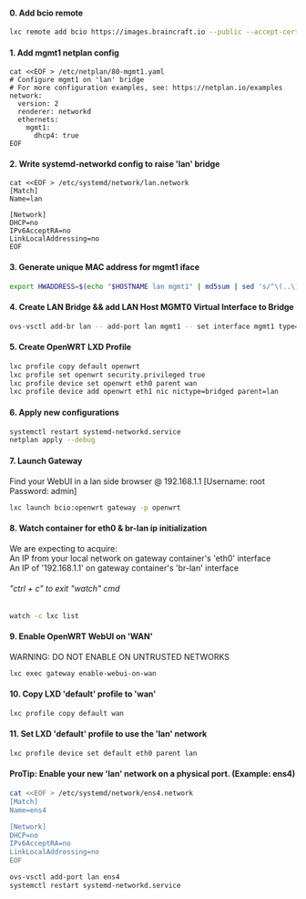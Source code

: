 #### 0. Add bcio remote
````sh
lxc remote add bcio https://images.braincraft.io --public --accept-certificate
````

#### 1. Add mgmt1 netplan config
````
cat <<EOF > /etc/netplan/80-mgmt1.yaml
# Configure mgmt1 on 'lan' bridge
# For more configuration examples, see: https://netplan.io/examples
network:
  version: 2
  renderer: networkd
  ethernets:
    mgmt1:
      dhcp4: true
EOF
````

#### 2. Write systemd-networkd config to raise 'lan' bridge

````
cat <<EOF > /etc/systemd/network/lan.network                                                    
[Match]
Name=lan

[Network]
DHCP=no
IPv6AcceptRA=no
LinkLocalAddressing=no
EOF
````

#### 3. Generate unique MAC address for mgmt1 iface
````sh
export HWADDRESS=$(echo "$HOSTNAME lan mgmt1" | md5sum | sed 's/^\(..\)\(..\)\(..\)\(..\)\(..\).*$/02\\:\1\\:\2\\:\3\\:\4\\:\5/')
````

#### 4. Create LAN Bridge && add LAN Host MGMT0 Virtual Interface to Bridge
````sh
ovs-vsctl add-br lan -- add-port lan mgmt1 -- set interface mgmt1 type=internal -- set interface mgmt0 mac="$HWADDRESS"
````

#### 5. Create OpenWRT LXD Profile
````sh
lxc profile copy default openwrt
lxc profile set openwrt security.privileged true
lxc profile device set openwrt eth0 parent wan
lxc profile device add openwrt eth1 nic nictype=bridged parent=lan
````

#### 6. Apply new configurations
````sh
systemctl restart systemd-networkd.service
netplan apply --debug
````
#### 7. Launch Gateway
Find your WebUI in a lan side browser @ 192.168.1.1  [Username: root Password: admin]
````sh
lxc launch bcio:openwrt gateway -p openwrt
````

#### 8. Watch container for eth0 & br-lan ip initialization    
We are expecting to acquire:    
An IP from your local network on gateway container's 'eth0' interface    
An IP of '192.168.1.1' on gateway container's 'br-lan' interface    
###### "ctrl + c" to exit "watch" cmd    
````sh
watch -c lxc list
````

#### 9. Enable OpenWRT WebUI on 'WAN'    
WARNING: DO NOT ENABLE ON UNTRUSTED NETWORKS
````sh
lxc exec gateway enable-webui-on-wan
````

#### 10. Copy LXD 'default' profile to 'wan'
````sh
lxc profile copy default wan
````

#### 11. Set LXD 'default' profile to use the 'lan' network
````sh
lxc profile device set default eth0 parent lan
````

#### ProTip: Enable your new 'lan' network on a physical port. (Example: ens4)
````sh
cat <<EOF > /etc/systemd/network/ens4.network                                                    
[Match]
Name=ens4

[Network]
DHCP=no
IPv6AcceptRA=no
LinkLocalAddressing=no
EOF
````
````sh
ovs-vsctl add-port lan ens4
systemctl restart systemd-networkd.service
````
